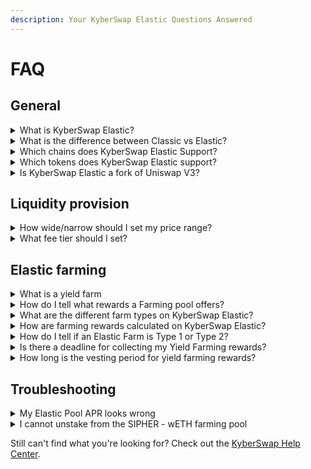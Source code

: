 ```yaml
---
description: Your KyberSwap Elastic Questions Answered
---
```


# FAQ

## General

<details>

<summary>What is KyberSwap Elastic?</summary>

KyberSwap Elastic is an improved version of our revolutionary Decentralized Market Maker platform (now known as “KyberSwap Classic”) that lets Liquidity Providers maximize capital efficiency by enabling liquidity concentrations across multiple customizable price ranges. This results in better slippage, transaction volume, and earnings for Liquidity Providers.

For more information on KyberSwap Elastic, please refer to the [KyberSwap Elastic Docs](./) or [this blog post](https://blog.kyber.network/announcing-our-new-kyberswap-protocol-kyberswap-elastic-9cab14259d4a) on KyberSwap Elastic.

</details>

<details>

<summary>What is the difference between Classic vs Elastic?</summary>

Both KyberSwap Classic and Elastic are [AMM](../../getting-started/foundational-topics/decentralized-finance/automated-market-maker.md) liquidity solutions that were created with the intent of optimizing LP yields through greater capital efficiency. KyberSwap Classic enables pools to be configured with [dynamic fees](../kyberswap-classic/concepts/flexible-fee-adjustment.md) which respond to market conditions while KyberSwap Elastic enables users to enter into [concentrated liquidity](concepts/concentrated-liquidity.md) positions with [auto-compounding fees](concepts/reinvestment-curve.md).

For the full comparison, please refer to [Classic vs Elastic](../classic-vs-elastic/).

</details>

<details>

<summary>Which chains does KyberSwap Elastic Support?</summary>

The full list of supported chains can be found on [Supported Exchanges and Networks](../../getting-started/supported-exchanges-and-networks.md).

</details>

<details>

<summary>Which tokens does KyberSwap Elastic support?</summary>

KyberSwap whitelists well-known tokens for ease of access, but you can import custom tokens that meet the ERC20 standard via our user interface. For more information on how to do this, please refer to [Add Your Favourite Tokens](../../kyberswap-solutions/kyberswap-interface/user-guides/add-your-favourite-tokens.md).

</details>

<details>

<summary>Is KyberSwap Elastic a fork of Uniswap V3?</summary>

## KyberSwap Elastic is NOT a fork of Uniswap V3

Uniswap V3 source code is under [Business Source License 1.1](https://github.com/Uniswap/uniswap-v3-core/blob/main/LICENSE) meaning it is **not fully open source**. This agreement incorporates copyright law and allows Uniswap governance to restrict unauthorized commercialization of its source code until 2023.

KyberSwap Elastic was developed with **our own proprietary code**. It is only similar to Uniswap V3 in the sense that both are [tick-based](concepts/tick-range-mechanism.md) AMMs with [customizable price ranges](concepts/concentrated-liquidity.md), and use NFTs to represent liquidity positions, but that’s where the similarities end.

KyberSwap Elastic’s protocol maintains more than 1 AMM curve at the same time, in the same smart contract. In Elastic, we have two curves: The Investment Curve where liquidity positions are tracked and the [Reinvestment Curve](concepts/reinvestment-curve.md) where yields are auto-compounded over an infinite price range. This design enables Elastic LPs to earn more yield as fees are automatically compounded and do not sit idly waiting to be collected.

Another key difference is in our [Anti JIT / Snipe protection](concepts/anti-sniping-mechanism.md), which is something Uniswap V3 currently does not offer. KyberSwap Elastic protects our Liquidity Providers’ earnings by implementing a very short locking / vesting period (1–2 blocks).

Additionally, KyberSwap Elastic also offers [additional fee tiers](user-guides/elastic-pool-creation.md#fee-tier-options) which allow LPs to have more fine-grained control over their risk-adjusted returns.

### Further Reading

For more information on this topic, please refer to [this blog post](https://blog.kyber.network/kyberswap-elastic-vs-uniswap-v3-a-comparison-7e115117d795).

For more information about the differences between KyberSwap Elastic and Uniswap V3, please refer to [this article](https://support.kyberswap.com/hc/en-us/articles/13766696328729).

</details>

## Liquidity provision

<details>

<summary>How wide/narrow should I set my price range?</summary>

KyberSwap Elastic pools allow you to [specify liquidity concentration ranges](user-guides/elastic-pool-creation.md#step-4-set-price-range). When the market price of the asset pair is within this specified price range, price takers can trade using the liquidity you have deposited to the pool. You can make the range as wide or as narrow as you want but there are some tradeoffs to consider in each case.

#### Wide Range

When the range is set to be relatively wide, the pool has a lower chance of going out of range so it will remain in operation for more time, but you will earn less fees on each transaction since your liquidity is spread out more thinly across a wider range.

#### Narrow Range

When the range is set to be relatively narrow, your liquidity is more concentrated which will result in higher fees earned per transaction, but this comes at the higher risk of the pool going out of range resulting in longer periods when your liquidity is not being traded against.

KyberSwap also provides a list of preset options for your convenience which can be viewed [here](user-guides/elastic-pool-creation.md#step-4-set-price-range).

</details>

<details>

<summary>What fee tier should I set?</summary>

There are ten tiers of fees you can set on your liquidity concentration ranges in KyberSwap Elastic. These options correspond to the relative price correlation between token pairs and the full list can be found [here](user-guides/elastic-pool-creation.md#fee-tier-options).

</details>

## Elastic farming

<details>

<summary>What is a yield farm</summary>

A Yield Farm (also known as a Liquidity Mining Pool or “Farming Pool” on KyberSwap) is a type of DeFi protocol that allows Liquidity Providers (LPs) to passively earn a return on capital contributed to a liquidity pool. The Yield Farm provides LPs with rewards over time to incentivize LPs to continue to provide liquidity to the pool as well as to help offset the risk of [Impermanent Loss](../../getting-started/foundational-topics/decentralized-finance/impermanent-loss.md).

</details>

<details>

<summary>How do I tell what rewards a Farming pool offers?</summary>

To incentivize yield farming on our platform, we usually offer KNC token as a reward for staking activity in our active farming pools. From time to time we also jointly offer other tokens with our partners as staking rewards. You can easily tell which active farming pools offer KNC or KNC and another token when you look at the pool details in list view. Select the list view icon on the Active farms page to toggle this view.

<img src="https://support.kyberswap.com/hc/article_attachments/14216593542425" alt="001_FarmsListView.png" data-size="original">

From here you can see the types of coins offered under the “My Rewards” column. For example, in the following graphic, the first three farms offer both KNC and LDO as rewards, whereas the following three farms on the list offer just KNC.

<img src="https://support.kyberswap.com/hc/article_attachments/14216593573017" alt="002_MyRewardsColumn.png" data-size="original">

</details>

<details>

<summary>What are the different farm types on KyberSwap Elastic?</summary>

Elastic farms supports multiple farming mechanisms which can be based on time-based liquidity, target volume, or operator defined farm ranges. Please refer to [Tick-Based Farming](concepts/tick-based-farming.md) for a more detailed explanation of the various mechanisms.

</details>

<details>

<summary>How are farming rewards calculated on KyberSwap Elastic?</summary>

Rewards are distributed based on 2 mechanisms: active time and target volumes. You can refer to [Tick-Based Farming](concepts/tick-based-farming.md) for the exact details on how farm types are determined.

</details>

<details>

<summary>How do I tell if an Elastic Farm is Type 1 or Type 2?</summary>

KyberSwap Elastic supports 2 types of farms based on the active time and target volumes mechanism detailed in [Tick-Based Farming](concepts/tick-based-farming.md). You can tell at a glance which of the two any given pool uses. Simply refer to the “My Deposit | Target Volume” column on the Active Pools page.

<img src="https://support.kyberswap.com/hc/article_attachments/14229147059353" alt="000_FarmingMechs.png" data-size="original">

In the above graphic, the first farm is a Type 2 farm since it has a target volume. Type 2 farms will also show progress bars for the target volume achieved to date. In contrast, the second farm is a Type 1 farm that does not have any target volume associated with it, only a deposit value.

</details>

<details>

<summary>Is there a deadline for collecting my Yield Farming rewards?</summary>

There is no deadline for collecting (aka harvesting) your pool farm rewards. However please note that some farming pools have vesting periods: after harvesting, the rewards can only be withdrawn after a set vesting period. The vesting period counter starts at the point of collection.

Please refer to [Harvesting and claiming rewards](user-guides/yield-farming-on-elastic.md#harvesting-and-claiming-rewards) for further details.

</details>

<details>

<summary>How long is the vesting period for yield farming rewards?</summary>

Farming pool rewards can be withdrawn after they vest. The vesting period varies from pool to pool, with some farming pools not having a vesting period. You can check the vesting period of the farm you’re participating in by navigating to the Vesting tab on the Farms page. Note that the vesting period counter starts at the point of collection.

</details>

## Troubleshooting

<details>

<summary>My Elastic Pool APR looks wrong</summary>

We sometimes get questions from users who notice a discrepancy between the APR estimates for their positions and the APR estimates for the KyberSwap Elastic pool as a whole. For example, in the following case, the AVAX-USDC (Avalanche) Elastic Pool total Average APR (322.04%) seems to dwarf the user’s position’s total APR (137.62%).

<img src="https://support.kyberswap.com/hc/article_attachments/14459979237017" alt="001b_PoolAPR.png" data-size="original">

<img src="https://support.kyberswap.com/hc/article_attachments/14460000295193" alt="001a_PositionAPR.png" data-size="original">

This is because the pool APR estimate (i.e. the APR due to LP fees) for the entire pool is calculated based on the average of all the in-range positions in the pool. Some positions may have price ranges that are set to be very aggressive, so their APRs seem high, but that assumes an ideal world where the position never goes out of range. In reality, positions with overly-aggressive narrow price ranges run the risk of the quickly going out of range and becoming inefficient.

The pool APR estimate shown specific to your position takes the price range that you set into account, so while it does seem much lower than the pool's total average APR estimate, it is also likely to be more in line with reality as your position is likely to remain in range for longer.

Please refer to [Elastic APR Calculations](concepts/apr-calculations.md) for the exact logic and formula behind the various APR calculations.

</details>

<details>

<summary>I cannot unstake from the SIPHER - wETH farming pool</summary>

We sometimes receive questions from users who are unable to unstake positions from the SIPER-wETH KyberSwap Elastic Farm on the Ethereum network. The transaction fails due to an error message that resembles the following:

```
cannot estimate gas; transaction may fail or may require manual gas limit
```

This is likely due to the unique nature of the SIPHER-wETH farming pool. This pool works slightly differently from the usual KyberSwap Elastic farming pools.

In order to generate rewards, in addition to staking your liquidity position on KyberSwap, you would also have had to stake Kyber SLP tokens on the [Sipher portal](https://sipher.xyz/stake/deposit/kyber-slp-sipher-eth). It follows therefore that in order to unstake the position on KyberSwap, you will first need to unstake and withdraw your Kyber SLP tokens from the Sipher portal before you will be allowed to unstake and withdraw the position on KyberSwap.

For more information on this pool, please refer to [this blogpost](https://blog.kyber.network/sipher-partners-with-kyberswap-on-50-million-liquidity-mining-campaign-to-provide-the-best-1cb5b9d6f44).&#x20;

</details>

Still can't find what you're looking for? Check out the [KyberSwap Help Center](https://support.kyberswap.com/hc/en-us).
